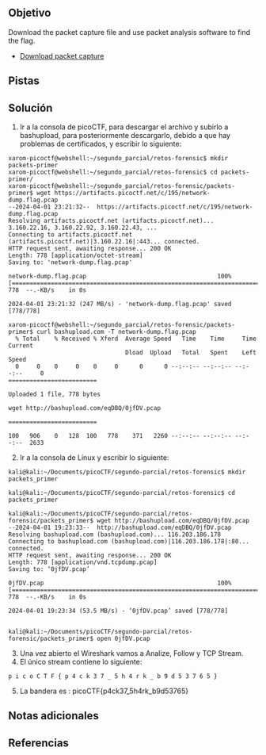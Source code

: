 ## Objetivo
Download the packet capture file and use packet analysis software to find the flag.
- [Download packet capture](https://artifacts.picoctf.net/c/195/network-dump.flag.pcap)

## Pistas
## Solución

1. Ir a la consola de picoCTF, para descargar el archivo y subirlo a bashupload, para posteriormente descargarlo, debido a que hay problemas de certificados, y escribir lo siguiente:
```
xarom-picoctf@webshell:~/segundo_parcial/retos-forensic$ mkdir packets-primer
xarom-picoctf@webshell:~/segundo_parcial/retos-forensic$ cd packets-primer/
xarom-picoctf@webshell:~/segundo_parcial/retos-forensic/packets-primer$ wget https://artifacts.picoctf.net/c/195/network-dump.flag.pcap
--2024-04-01 23:21:32--  https://artifacts.picoctf.net/c/195/network-dump.flag.pcap
Resolving artifacts.picoctf.net (artifacts.picoctf.net)... 3.160.22.16, 3.160.22.92, 3.160.22.43, ...
Connecting to artifacts.picoctf.net (artifacts.picoctf.net)|3.160.22.16|:443... connected.
HTTP request sent, awaiting response... 200 OK
Length: 778 [application/octet-stream]
Saving to: 'network-dump.flag.pcap'

network-dump.flag.pcap                                     100%[=======================================================================================================================================>]     778  --.-KB/s    in 0s      

2024-04-01 23:21:32 (247 MB/s) - 'network-dump.flag.pcap' saved [778/778]

xarom-picoctf@webshell:~/segundo_parcial/retos-forensic/packets-primer$ curl bashupload.com -T network-dump.flag.pcap 
  % Total    % Received % Xferd  Average Speed   Time    Time     Time  Current
                                 Dload  Upload   Total   Spent    Left  Speed
  0     0    0     0    0     0      0      0 --:--:-- --:--:-- --:--:--     0
=========================

Uploaded 1 file, 778 bytes

wget http://bashupload.com/eqDBQ/0jfDV.pcap

=========================

100   906    0   128  100   778    371   2260 --:--:-- --:--:-- --:--:--  2633
```
2. Ir a la consola de Linux y escribir lo siguiente:
```
kali@kali:~/Documents/picoCTF/segundo-parcial/retos-forensic$ mkdir packets_primer

kali@kali:~/Documents/picoCTF/segundo-parcial/retos-forensic$ cd packets_primer

kali@kali:~/Documents/picoCTF/segundo-parcial/retos-forensic/packets_primer$ wget http://bashupload.com/eqDBQ/0jfDV.pcap
--2024-04-01 19:23:33--  http://bashupload.com/eqDBQ/0jfDV.pcap
Resolving bashupload.com (bashupload.com)... 116.203.186.178
Connecting to bashupload.com (bashupload.com)|116.203.186.178|:80... connected.
HTTP request sent, awaiting response... 200 OK
Length: 778 [application/vnd.tcpdump.pcap]
Saving to: ‘0jfDV.pcap’

0jfDV.pcap                                                 100%[=======================================================================================================================================>]     778  --.-KB/s    in 0s      

2024-04-01 19:23:34 (53.5 MB/s) - ‘0jfDV.pcap’ saved [778/778]


kali@kali:~/Documents/picoCTF/segundo-parcial/retos-forensic/packets_primer$ open 0jfDV.pcap

```
3. Una vez abierto el Wireshark vamos a Analize, Follow y TCP Stream.
4. El único stream contiene lo siguiente:
```
p i c o C T F { p 4 c k 3 7 _ 5 h 4 r k _ b 9 d 5 3 7 6 5 }
```
5. La bandera es :
picoCTF{p4ck37_5h4rk_b9d53765}
## Notas adicionales
## Referencias